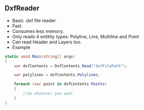 ## DxfReader

* Basic .dxf file reader.
* Fast.
* Consumes less memory.
* Only reads 4 entitity types: Polyline, Line, Multiline and Point
* Can read Header and Layers too.
* Example

```c#
static void Main(string[] args)
{
    var dxfContents = DxfContents.Read("dxfFilePath");

    var polylines = dxfContents.Polylines;

    foreach (var point in dxfContents.Points)
    {
        //do whatever you want
    }
}
```
